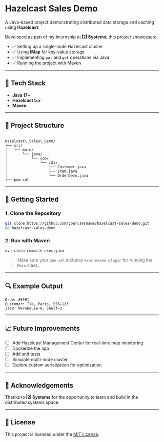 
# Hazelcast Sales Demo

A Java-based project demonstrating distributed data storage and caching using **Hazelcast**.

Developed as part of my internship at **İ2İ Systems**, this project showcases:

- ✅ Setting up a single-node Hazelcast cluster  
- ✅ Using **IMap** for key-value storage  
- ✅ Implementing `put` and `get` operations via Java  
- ✅ Running the project with Maven

---

## 🧰 Tech Stack

- **Java 17+**
- **Hazelcast 5.x**
- **Maven**

---

## 📂 Project Structure

```

Hazelcast\_Sales\_Demo/
├── src/
│   └── main/
│       └── java/
│           └── com/
│               └── i2i/
│                   ├── Customer.java
│                   ├── Item.java
│                   └── OrderDemo.java
├── pom.xml

````

---

## 🚀 Getting Started

### 1. Clone the Repository

```bash
git clone https://github.com/yourusername/hazelcast-sales-demo.git
cd hazelcast-sales-demo
````

### 2. Run with Maven

```bash
mvn clean compile exec:java
```

> Make sure your `pom.xml` includes `exec-maven-plugin` for running the `Main` class.

---

## 🔍 Example Output

```
Order #5001
Customer: Tia, Paris, 555–123
Item: Warehouse-A, Shelf–3
```

---

## 📈 Future Improvements

* [ ] Add Hazelcast Management Center for real-time map monitoring
* [ ] Dockerize the app
* [ ] Add unit tests
* [ ] Simulate multi-node cluster
* [ ] Explore custom serialization for optimization

---

## 🙏 Acknowledgements

Thanks to **İ2İ Systems** for the opportunity to learn and build in the distributed systems space.

---

## 📄 License

This project is licensed under the [MIT License](LICENSE).

```



